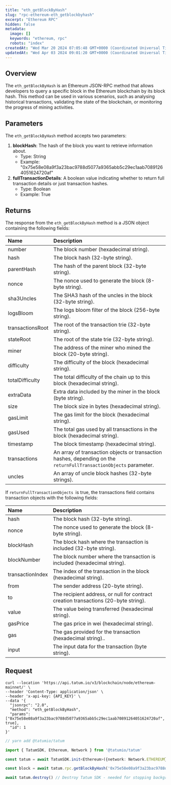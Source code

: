 ```yaml
---
title: "eth_getBlockByHash"
slug: "rpc-ethereum-eth_getblockbyhash"
excerpt: "Ethereum RPC"
hidden: false
metadata: 
  image: []
  keywords: "ethereum, rpc"
  robots: "index"
createdAt: "Wed Mar 20 2024 07:05:48 GMT+0000 (Coordinated Universal Time)"
updatedAt: "Wed Apr 03 2024 09:01:20 GMT+0000 (Coordinated Universal Time)"
---
```

## Overview

The `eth_getBlockByHash` is an Ethereum JSON-RPC method that allows developers to query a specific block in the Ethereum blockchain by its block hash. This method can be used in various scenarios, such as analysing historical transactions, validating the state of the blockchain, or monitoring the progress of mining activities.

## Parameters

The `eth_getBlockByHash` method accepts two parameters:

1. **blockHash**: The hash of the block you want to retrieve information about.
   - Type: String
   - Example: "0x75e58e08a9f3a23bac9788d5077a9365abb5c29ec1aab70891264051624720af"
2. **fullTransactionDetails**: A boolean value indicating whether to return full transaction details or just transaction hashes. 
   - Type: Boolean
   - Example: True

## Returns

The response from the `eth_getBlockByHash` method is a JSON object containing the following fields:

| Name             | Description                                                                                                       |
| :--------------- | :---------------------------------------------------------------------------------------------------------------- |
| number           | The block number (hexadecimal string).                                                                            |
| hash             | The block hash (32-byte string).                                                                                  |
| parentHash       | The hash of the parent block (32-byte string).                                                                    |
| nonce            | The nonce used to generate the block (8-byte string).                                                             |
| sha3Uncles       | The SHA3 hash of the uncles in the block (32-byte string).                                                        |
| logsBloom        | The logs bloom filter of the block (256-byte string).                                                             |
| transactionsRoot | The root of the transaction trie (32-byte string).                                                                |
| stateRoot        | The root of the state trie (32-byte string).                                                                      |
| miner            | The address of the miner who mined the block (20-byte string).                                                    |
| difficulty       | The difficulty of the block (hexadecimal string).                                                                 |
| totalDifficulty  | The total difficulty of the chain up to this block (hexadecimal string).                                          |
| extraData        | Extra data included by the miner in the block (byte string).                                                      |
| size             | The block size in bytes (hexadecimal string).                                                                     |
| gasLimit         | The gas limit for the block (hexadecimal string).                                                                 |
| gasUsed          | The total gas used by all transactions in the block (hexadecimal string).                                         |
| timestamp        | The block timestamp (hexadecimal string).                                                                         |
| transactions     | An array of transaction objects or transaction hashes, depending on the `returnFullTransactionObjects` parameter. |
| uncles           | An array of uncle block hashes (32-byte strings).                                                                 |

If `returnFullTransactionObjects `is true, the transactions field contains transaction objects with the following fields:

| Name             | Description                                                                         |
| :--------------- | :---------------------------------------------------------------------------------- |
| hash             | The block hash (32-byte string).                                                    |
| nonce            | The nonce used to generate the block (8-byte string).                               |
| blockHash        | The block hash where the transaction is included (32-byte string).                  |
| blockNumber      | The block number where the transaction is included (hexadecimal string).            |
| transactionIndex | The index of the transaction in the block (hexadecimal string).                     |
| from             | The sender address (20-byte string).                                                |
| to               | The recipient address, or null for contract creation transactions (20-byte string). |
| value            | The value being transferred (hexadecimal string).                                   |
| gasPrice         | The gas price in wei (hexadecimal string).                                          |
| gas              | The gas provided for the transaction (hexadecimal string)..                         |
| input            | The input data for the transaction (byte string).                                   |

## Request

```curl cURL
curl --location 'https://api.tatum.io/v3/blockchain/node/ethereum-mainnet/' \
--header 'Content-Type: application/json' \
--header 'x-api-key: {API_KEY}' \
--data '{
  "jsonrpc": "2.0",
  "method": "eth_getBlockByHash",
  "params": ["0x75e58e08a9f3a23bac9788d5077a9365abb5c29ec1aab70891264051624720af", true],
  "id": 1
}'
```
```typescript JS SDK
// yarn add @tatumio/tatum

import { TatumSDK, Ethereum, Network } from '@tatumio/tatum'

const tatum = await TatumSDK.init<Ethereum>({network: Network.ETHEREUM})

const block = await tatum.rpc.getBlockByHash('0x75e58e08a9f3a23bac9788d5077a9365abb5c29ec1aab70891264051624720af', true)

await tatum.destroy() // Destroy Tatum SDK - needed for stopping background jobs
```
